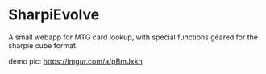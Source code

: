 # SharpiEvolve
A small webapp for MTG card lookup, with special functions geared for the sharpie cube format.

demo pic: https://imgur.com/a/pBmJxkh
